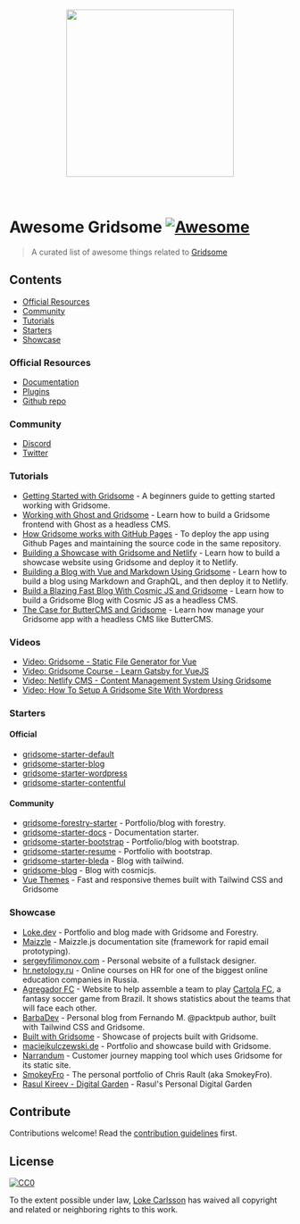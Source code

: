 <p align="center">
  <br>
    <a href="https://gridsome.org"><img width="300" src="./awesome-gridsome-logo.png" /></a>
  <br>
  <br>
  <br>
</p>

# Awesome Gridsome [![Awesome](https://awesome.re/badge.svg)](https://awesome.re)

> A curated list of awesome things related to [Gridsome](https://gridsome.org)

## Contents

- [Official Resources](#official-resources)
- [Community](#community)
- [Tutorials](#tutorials)
- [Starters](#starters)
- [Showcase](#showcase)

### Official Resources

- [Documentation](https://gridsome.org/docs)
- [Plugins](https://gridsome.org/plugins)
- [Github repo](https://github.com/gridsome/gridsome)

### Community

- [Discord](https://discordapp.com/invite/daeay6n)
- [Twitter](https://mobile.twitter.com/gridsome)

### Tutorials

- [Getting Started with Gridsome](https://scotch.io/tutorials/getting-started-with-gridsome) - A beginners guide to getting started working with Gridsome.
- [Working with Ghost and Gridsome](https://ghost.org/docs/api/gridsome/) - Learn how to build a Gridsome frontend with Ghost as a headless CMS.
- [How Gridsome works with GitHub Pages](https://medium.com/jsessentials/how-gridsome-works-with-github-pages-aeacaf6f3622) -  To deploy the app using Github Pages and maintaining the source code in the same repository.
- [Building a Showcase with Gridsome and Netlify](https://medium.com/the-web-tub/building-a-showcase-site-with-gridsome-netlify-977d51432838) - Learn how to build a showcase website using Gridsome and deploy it to Netlify.
- [Building a Blog with Vue and Markdown Using Gridsome](https://www.telerik.com/blogs/building-a-blog-with-vue-and-markdown-using-gridsome) - Learn how to build a blog using Markdown and GraphQL, and then deploy it to Netlify.
- [Build a Blazing Fast Blog With Cosmic JS and Gridsome](https://cosmicjs.com/articles/build-a-blazing-fast-blog-with-cosmic-js-and-gridsome) - Learn how to build a Gridsome Blog with Cosmic JS as a headless CMS.
- [The Case for ButterCMS and Gridsome](https://buttercms.com/blog/the-case-for-buttercms-and-gridsome) - Learn how manage your Gridsome app with a headless CMS like ButterCMS.

### Videos
- [Video: Gridsome - Static File Generator for Vue](https://www.youtube.com/watch?v=uF3K3IpRfhE)
- [Video: Gridsome Course - Learn Gatsby for VueJS](https://www.youtube.com/watch?v=jKmivk5bjo8)
- [Video: Netlify CMS - Content Management System Using Gridsome](https://www.youtube.com/watch?v=ryP1RMA7P9Y)
- [Video: How To Setup A Gridsome Site With Wordpress](https://www.youtube.com/watch?v=vy39yigro_8)

### Starters
#### Official
- [gridsome-starter-default](https://github.com/gridsome/gridsome-starter-default)
- [gridsome-starter-blog](https://github.com/gridsome/gridsome-starter-blog)
- [gridsome-starter-wordpress](https://github.com/gridsome/gridsome-starter-wordpress)
- [gridsome-starter-contentful](https://github.com/gridsome/gridsome-starter-contentful)

#### Community
- [gridsome-forestry-starter](https://github.com/itsnwa/gridsome-forestry-starter) - Portfolio/blog with forestry.
- [gridsome-starter-docs](https://github.com/LokeCarlsson/gridsome-starter-docs) - Documentation starter.
- [gridsome-starter-bootstrap](https://github.com/LokeCarlsson/gridsome-starter-bootstrap) - Portfolio/blog with bootstrap.
- [gridsome-starter-resume](https://github.com/LokeCarlsson/gridsome-starter-resume) - Portfolio with bootstrap.
- [gridsome-starter-bleda](https://github.com/cossssmin/gridsome-starter-bleda) - Blog with tailwind.
- [gridsome-blog](https://github.com/cosmicjs/gridsome-blog) - Blog with cosmicjs.
- [Vue Themes](https://vuethemes.org/gridsome-themes) - Fast and responsive themes built with Tailwind CSS and Gridsome

### Showcase
- [Loke.dev](https://loke.dev) - Portfolio and blog made with Gridsome and Forestry.
- [Maizzle](https://maizzle.com/) - Maizzle.js documentation site (framework for rapid email prototyping).
- [sergeyfilimonov.com](https://sergeyfilimonov.com) - Personal website of a fullstack designer.
- [hr.netology.ru](https://hr.netology.ru) - Online courses on HR for one of the biggest online education companies in Russia.
- [Agregador FC](https://atilacamurca.github.io/agregador-fc/) - Website to help assemble a team to play [Cartola FC](https://cartolafc.globo.com/), a fantasy soccer game from Brazil. It shows statistics about the teams that will face each other.
- [BarbaDev](https://barbadev.netlify.com/) - Personal blog from Fernando M. @packtpub author, built with Tailwind CSS and Gridsome.
- [Built with Gridsome](https://builtwithgridso.me) - Showcase of projects built with Gridsome.
- [maciejkulczewski.de](https://maciejkulczewski.de) - Portfolio and showcase build with Gridsome.
- [Narrandum](https://narrandum.com) - Customer journey mapping tool which uses Gridsome for its static site.
- [SmokeyFro](https://smokeyfro.com) - The personal portfolio of Chris Rault (aka SmokeyFro).
- [Rasul Kireev - Digital Garden](https://rasulkireev.com) - Rasul's Personal Digital Garden

## Contribute

Contributions welcome! Read the [contribution guidelines](contributing.md) first.

## License

[![CC0](https://mirrors.creativecommons.org/presskit/buttons/88x31/svg/cc-zero.svg)](https://creativecommons.org/publicdomain/zero/1.0)

To the extent possible under law, [Loke Carlsson](https://loke.dev) has waived all copyright and
related or neighboring rights to this work.
